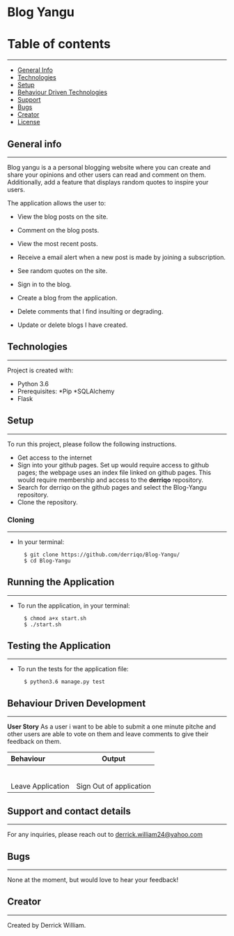 # Blog Yangu

# Table of contents
***
* [General Info](#General-Info)
* [Technologies](#Technologies)
* [Setup](#Setup)
* [Behaviour Driven Technologies](#Behaviour-Driven-Technologies)
* [Support](#Support)
* [Bugs](#Bugs)
* [Creator](#Creator)
* [License](#License)

## General info
---
Blog yangu is a  a personal blogging website where you can create and share your opinions and other users can read and comment on them. Additionally, add a feature that displays random quotes to inspire your users. 

The application allows the user to:

* View the blog posts on the site.

* Comment on the blog posts.

* View the most recent posts.

* Receive a email alert when a new post is made by joining a subscription.

* See random quotes on the site.

* Sign in to the blog.

* Create a blog from the application.

* Delete comments that I find insulting or degrading.

* Update or delete blogs I have created.

## Technologies
---
Project is created with:
* Python 3.6
* Prerequisites:   *Pip *SQLAlchemy
* Flask

## Setup
---
To run this project, please follow the following instructions.
-   Get access to the internet
-   Sign into your github pages. Set up would require access to github pages; the webpage uses an index file linked on github pages. This would require membership and access to the **derriqo** repository.
-   Search for derriqo on the github pages and select the Blog-Yangu repository.
-   Clone the repository.

### Cloning
---
* In your terminal:
        
        $ git clone https://github.com/derriqo/Blog-Yangu/
        $ cd Blog-Yangu

## Running the Application
---
* To run the application, in your terminal:

        $ chmod a+x start.sh
        $ ./start.sh
        
## Testing the Application
---
* To run the tests for the application file:

        $ python3.6 manage.py test
        
## Behaviour Driven Development
---

**User Story**
As a user i want to be able to submit a one minute pitche and other users are able to vote on them and leave comments to give their feedback on them.

| Behaviour | Output |
| :---------------- | :---------------: | 
|  |   |
|  |  |
|  |  |
|  | |
|  |   |
| |  |
| Leave Application | Sign Out of application|


## Support and contact details
---
For any inquiries, please reach out to derrick.william24@yahoo.com

## Bugs
---
None at the moment, but would love to hear your feedback!

## Creator
---

Created by Derrick William. 
